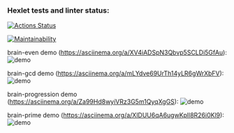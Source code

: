 ### Hexlet tests and linter status:
[![Actions Status](https://github.com/sayat-a/python-project-49/actions/workflows/hexlet-check.yml/badge.svg)](https://github.com/sayat-a/python-project-49/actions)

[![Maintainability](https://api.codeclimate.com/v1/badges/ea3fe633e82fcc866f94/maintainability)](https://codeclimate.com/github/sayat-a/python-project-49/maintainability)

brain-even demo (https://asciinema.org/a/XV4iADSpN3Qbvp5SCLDi5GfAu):
![demo](https://github.com/sayat-a/python-project-49/blob/main/demo/demo-brain-even.gif)

brain-gcd demo (https://asciinema.org/a/mLYdve69UrTh14yLR6gWrXbFV):
![demo](https://github.com/sayat-a/python-project-49/blob/main/demo/demo-brain-gcd.gif)

brain-progression demo (https://asciinema.org/a/Za99Hd8wyiVRz3G5m1QyqXgGS):
![demo](https://github.com/sayat-a/python-project-49/blob/main/demo/demo-brain-progression.gif)

brain-prime demo (https://asciinema.org/a/XlDUU6qA6ugwKpll8R26i0Kl9):
![demo](https://github.com/sayat-a/python-project-49/blob/main/demo/demo-brain-prime.gif)
